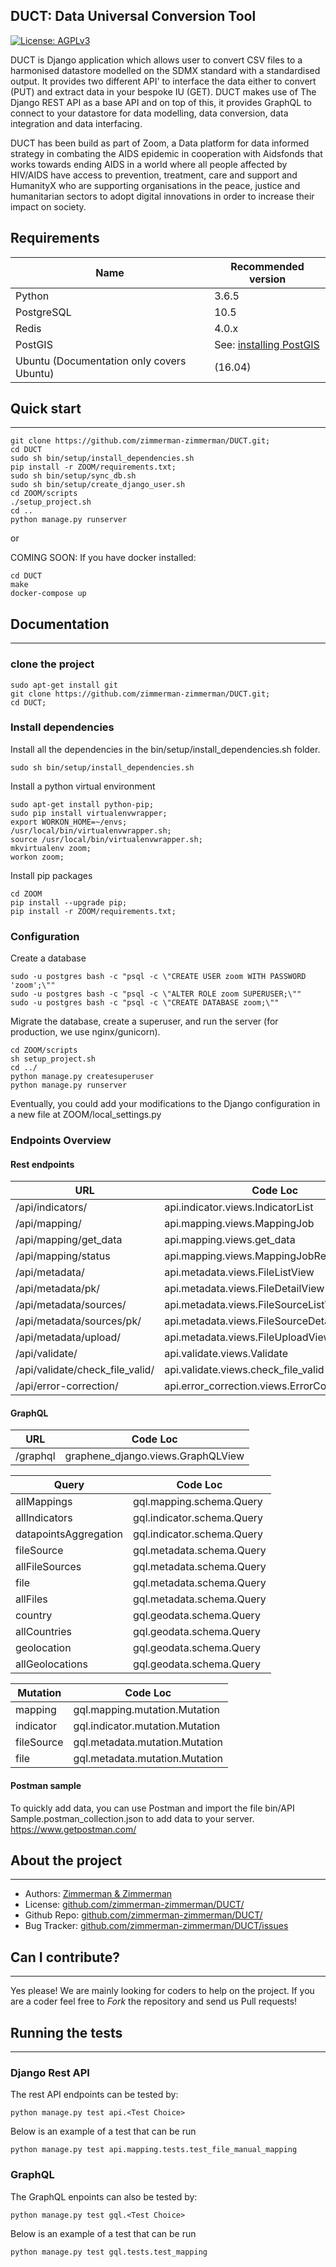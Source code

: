 ## DUCT: Data Universal Conversion Tool

[![License: AGPLv3](https://img.shields.io/badge/License-AGPL%20v3-blue.svg)](https://github.com/zimmerman-zimmerman/DUCT/blob/master/LICENSE.MD)


DUCT is Django application which allows user to convert CSV files to a harmonised datastore modelled on the SDMX standard with a standardised output. It provides two different API' to interface the data either to convert (PUT) and extract data in your bespoke IU (GET). DUCT makes use of The Django REST API as a base API and on top of this, it provides GraphQL to connect to your datastore for data modelling, data conversion, data integration and data interfacing.

DUCT has been build as part of Zoom, a Data platform for data informed 
strategy in combating the AIDS epidemic in cooperation with Aidsfonds that 
works towards ending AIDS in a world where all people affected by HIV/AIDS have access to prevention, treatment, care and support and HumanityX who are supporting organisations in the peace, justice and humanitarian sectors to adopt digital innovations in order to increase their impact on society.


## Requirements

| Name                   | Recommended version |
| ---                    | ---       |
| Python                 | 3.6.5     |
| PostgreSQL             | 10.5      |
| Redis                  | 4.0.x     |
| PostGIS                | See: <a href="https://docs.djangoproject.com/en/2.0/ref/contrib/gis/install/postgis/">installing PostGIS</a> |
| Ubuntu (Documentation only covers Ubuntu) | (16.04)   |

## Quick start
-------
```
git clone https://github.com/zimmerman-zimmerman/DUCT.git;  
cd DUCT
sudo sh bin/setup/install_dependencies.sh
pip install -r ZOOM/requirements.txt;
sudo sh bin/setup/sync_db.sh
sudo sh bin/setup/create_django_user.sh
cd ZOOM/scripts
./setup_project.sh
cd ..
python manage.py runserver
```
or

COMING SOON: If you have docker installed:
```
cd DUCT
make
docker-compose up
```
## Documentation
--------

### clone the project

```
sudo apt-get install git
git clone https://github.com/zimmerman-zimmerman/DUCT.git;  
cd DUCT;  
```

### Install dependencies

Install all the dependencies in the bin/setup/install_dependencies.sh folder.

```
sudo sh bin/setup/install_dependencies.sh
```

Install a python virtual environment
```
sudo apt-get install python-pip;
sudo pip install virtualenvwrapper;  
export WORKON_HOME=~/envs;
/usr/local/bin/virtualenvwrapper.sh;  
source /usr/local/bin/virtualenvwrapper.sh;  
mkvirtualenv zoom;
workon zoom;
```

Install pip packages

```
cd ZOOM
pip install --upgrade pip;  
pip install -r ZOOM/requirements.txt;  
```


### Configuration

Create a database

```
sudo -u postgres bash -c "psql -c \"CREATE USER zoom WITH PASSWORD 'zoom';\""
sudo -u postgres bash -c "psql -c \"ALTER ROLE zoom SUPERUSER;\""
sudo -u postgres bash -c "psql -c \"CREATE DATABASE zoom;\""
```

Migrate the database, create a superuser, and run the server (for production, we use nginx/gunicorn).

```
cd ZOOM/scripts
sh setup_project.sh
cd ../
python manage.py createsuperuser
python manage.py runserver
```

Eventually, you could add your modifications to the Django configuration in a new file at ZOOM/local_settings.py

### Endpoints Overview

#### Rest endpoints


|URL |Code Loc|
|--- | --- |
|/api/indicators/| api.indicator.views.IndicatorList|
|/api/mapping/|api.mapping.views.MappingJob|
|/api/mapping/get_data|api.mapping.views.get_data|
|/api/mapping/status|api.mapping.views.MappingJobResult|
|/api/metadata/|api.metadata.views.FileListView|
|/api/metadata/pk/|api.metadata.views.FileDetailView|
|/api/metadata/sources/|api.metadata.views.FileSourceListView|
|/api/metadata/sources/pk/|api.metadata.views.FileSourceDetailView|
|/api/metadata/upload/|api.metadata.views.FileUploadView|
|/api/validate/|api.validate.views.Validate|
|/api/validate/check_file_valid/|api.validate.views.check_file_valid|
|/api/error-correction/|api.error_correction.views.ErrorCorrectionView|


#### GraphQL

|URL |Code Loc|
|--- |--- |
|/graphql|graphene_django.views.GraphQLView|

|Query|Code Loc|
|---| --- |
|allMappings| gql.mapping.schema.Query|
|allIndicators|gql.indicator.schema.Query|
|datapointsAggregation|gql.indicator.schema.Query|
|fileSource|gql.metadata.schema.Query|
|allFileSources|gql.metadata.schema.Query|
|file|gql.metadata.schema.Query|
|allFiles|gql.metadata.schema.Query|
|country|gql.geodata.schema.Query|
|allCountries|gql.geodata.schema.Query|
|geolocation|gql.geodata.schema.Query|
|allGeolocations|gql.geodata.schema.Query|

|Mutation|Code Loc|
|---| --- |
|mapping|gql.mapping.mutation.Mutation|
|indicator|gql.indicator.mutation.Mutation|
|fileSource|gql.metadata.mutation.Mutation|
|file|gql.metadata.mutation.Mutation|

#### Postman sample
To quickly add data, you can use Postman and import the file bin/API Sample.postman_collection.json to add data to your server. https://www.getpostman.com/

## About the project
--------

* Authors:          <a href="https://www.zimmermanzimmerman.nl/" target="_blank">Zimmerman & Zimmerman</a>
* License:          <a href="https://github.com/zimmerman-zimmerman/DUCT/blob/master/LICENSE.MD" target="_blank">github.com/zimmerman-zimmerman/DUCT/</a>
* Github Repo:      <a href="https://github.com/zimmerman-zimmerman/DUCT/" target="_blank">github.com/zimmerman-zimmerman/DUCT/</a>
* Bug Tracker:     <a href="https://github.com/zimmerman-zimmerman/DUCT/issues" target="_blank">github.com/zimmerman-zimmerman/DUCT/issues</a>

## Can I contribute?
--------

Yes please! We are mainly looking for coders to help on the project. If you are a coder feel free to *Fork* the repository and send us Pull requests!

## Running the tests
-------

### Django Rest API

The rest API endpoints can be tested by:
```
python manage.py test api.<Test Choice>
```
Below is an example of a test that can be run
```
python manage.py test api.mapping.tests.test_file_manual_mapping
```

### GraphQL

The GraphQL enpoints can also be tested by:
```
python manage.py test gql.<Test Choice>
```
Below is an example of a test that can be run
```
python manage.py test gql.tests.test_mapping
```
